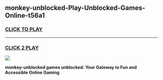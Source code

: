 
## monkey-unblocked-Play-Unblocked-Games-Online-t56a1
<h3>
<a href="https://premium76.site?title=monkey-unblocked&ref=25A">CLICK TO PLAY</a></h3>
<hr>

<h3>
<a href="https://premium76.site?title=monkey-unblocked&ref=25A">CLICK 2 PLAY</a>
  
</h3>

<a href="https://premium76.site?title=monkey-unblocked&ref=25A"><img src="https://clearcache.store/games.png"></a>


**monkey-unblocked games unblocked: Your Gateway to Fun and Accessible Online Gaming**
